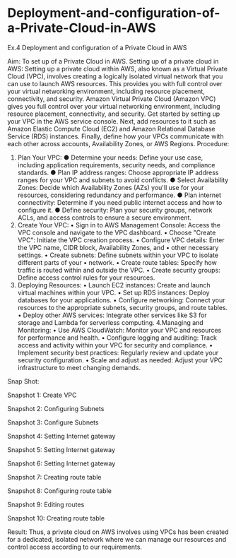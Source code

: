 # Deployment-and-configuration-of-a-Private-Cloud-in-AWS
Ex.4 Deployment and configuration of a Private Cloud  in AWS

Aim:
To set up of a Private Cloud  in AWS.
         Setting up of a private cloud in AWS:
Setting up a private cloud within AWS, also known as a Virtual Private Cloud (VPC),
involves creating a logically isolated virtual network that you can use to launch AWS
resources. This provides you with full control over your virtual networking environment,
including resource placement, connectivity, and security.
Amazon Virtual Private Cloud (Amazon VPC) gives you full control over your virtual
networking environment, including resource placement, connectivity, and security. Get
started by setting up your VPC in the AWS service console. Next, add resources to it such as
Amazon Elastic Compute Cloud (EC2) and Amazon Relational Database Service (RDS)
instances. Finally, define how your VPCs communicate with each other across accounts,
Availability Zones, or AWS Regions.
Procedure:
1. Plan Your VPC:
● Determine your needs:
Define your use case, including application requirements, security needs, and
compliance standards.
● Plan IP address ranges:
Choose appropriate IP address ranges for your VPC and subnets to avoid conflicts.
● Select Availability Zones:
Decide which Availability Zones (AZs) you'll use for your resources, considering
redundancy and performance.
● Plan internet connectivity:
Determine if you need public internet access and how to configure it.
● Define security:
Plan your security groups, network ACLs, and access controls to ensure a secure
environment.
2. Create Your VPC:
•	Sign in to AWS Management Console: Access the VPC console and navigate to the VPC dashboard.
•	 Choose "Create VPC": Initiate the VPC creation process.
•	Configure VPC details: Enter the VPC name, CIDR block, Availability Zones, and
•	other necessary settings.
•	Create subnets: Define subnets within your VPC to isolate different parts of your
•	network.
•	Create route tables: Specify how traffic is routed within and outside the VPC.
•	 Create security groups: Define access control rules for your resources.
3. Deploying Resources:
•	Launch EC2 instances: Create and launch virtual machines within your VPC.
•	 Set up RDS instances: Deploy databases for your applications.
•	Configure networking: Connect your resources to the appropriate subnets, security
groups, and route tables.
•	Deploy other AWS services: Integrate other services like S3 for storage and Lambda for serverless computing.
4.Managing and Monitoring:
•	Use AWS CloudWatch: Monitor your VPC and resources for performance and
health.
•	Configure logging and auditing: Track access and activity within your VPC for
security and compliance.
•	Implement security best practices: Regularly review and update your security
configuration.
•	Scale and adjust as needed: Adjust your VPC infrastructure to meet changing
demands.

Snap Shot:

 

Snapshot 1: Create VPC
 
Snapshot 2: Configuring Subnets
 

Snapshot 3: Configure Subnets
 

Snapshot 4: Setting Internet gateway

 
Snapshot 5: Setting Internet gateway



 

Snapshot 6: Setting Internet gateway

 
Snapshot 7: Creating route table

 

Snapshot 8: Configuring route table


 
Snapshot 9: Editing routes

 
Snapshot 10: Creating route table



















Result:
Thus, a  private cloud on AWS involves using VPCs has been created for  a dedicated, isolated network where we can manage our resources and control access according to our requirements.
 
